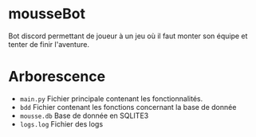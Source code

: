 # mousseBot
Bot discord permettant de joueur à un jeu où il faut monter son équipe et tenter de finir l'aventure.

# Arborescence

- `main.py` Fichier principale contenant les fonctionnalités.
- `bdd` Fichier contenant les fonctions concernant la base de donnée
- `mousse.db` Base de donnée en SQLITE3
- `logs.log` Fichier des logs

